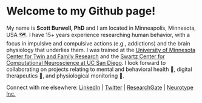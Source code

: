 # Welcome to my Github page!
My name is **Scott Burwell, PhD** and I am located in Minneapolis, Minnesota, USA 🗺. I have 15+ years experience researching human behavior, with a focus in impulsive and compulsive actions (e.g., addictions) and the brain physiology that underlies them. I was trained at the [University of Minnesota Center for Twin and Family Research](https://mctfr.psych.umn.edu/) and the [Swartz Center for Computational Neuroscience at UC San Diego](https://sccn.ucsd.edu/). I look forward to collaborating on projects relating to mental and behavioral health 🧠, digital therapeutics 🤳, and physiological monitoring 🩻.

Connect with me elsewhere:
[LinkedIn](https://www.linkedin.com/in/scottjburwell/) | [Twitter](https://twitter.com/scottjburwell) | [ResearchGate](https://www.researchgate.net/profile/Scott-Burwell-2) | [Neurotype Inc.](https://www.neurotype.io/)

<!---
sjburwell/sjburwell is a ✨ special ✨ repository because its `README.md` (this file) appears on your GitHub profile.
You can click the Preview link to take a look at your changes.
--->
